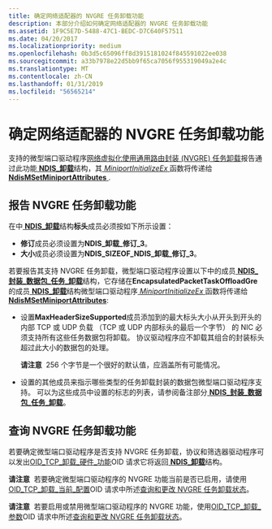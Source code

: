 ```yaml
---
title: 确定网络适配器的 NVGRE 任务卸载功能
description: 本部分介绍如何确定网络适配器的 NVGRE 任务卸载功能
ms.assetid: 1F9C5E7D-5488-47C1-BEDC-D7C640F57511
ms.date: 04/20/2017
ms.localizationpriority: medium
ms.openlocfilehash: 0b3d5c65096ff8d3915181024f845591022ee038
ms.sourcegitcommit: a33b7978e22d5bb9f65ca7056f955319049a2e4c
ms.translationtype: MT
ms.contentlocale: zh-CN
ms.lasthandoff: 01/31/2019
ms.locfileid: "56565214"
---
```

# <a name="determining-the-nvgre-task-offload-capabilities-of-a-network-adapter"></a>确定网络适配器的 NVGRE 任务卸载功能


支持的微型端口驱动程序[网络虚拟化使用通用路由封装 (NVGRE) 任务卸载](network-virtualization-using-generic-routing-encapsulation--nvgre--task-offload.md)报告通过此功能[ **NDIS\_卸载**](https://msdn.microsoft.com/library/windows/hardware/ff566599)结构，其[ *MiniportInitializeEx* ](https://msdn.microsoft.com/library/windows/hardware/ff559389)函数将传递给[ **NdisMSetMiniportAttributes** ](https://msdn.microsoft.com/library/windows/hardware/ff563672).

## <a name="reporting-nvgre-task-offload-capability"></a>报告 NVGRE 任务卸载功能


在中[ **NDIS\_卸载**](https://msdn.microsoft.com/library/windows/hardware/ff566599)结构**标头**成员必须按如下所示设置：

-   **修订**成员必须设置为**NDIS\_卸载\_修订\_3**。
-   **大小**成员必须设置为**NDIS\_SIZEOF\_NDIS\_卸载\_修订\_3**。

若要报告其支持 NVGRE 任务卸载，微型端口驱动程序设置以下中的成员[ **NDIS\_封装\_数据包\_任务\_卸载**](https://msdn.microsoft.com/library/windows/hardware/jj991956)结构，它存储在**EncapsulatedPacketTaskOffloadGre**的成员[ **NDIS\_卸载**](https://msdn.microsoft.com/library/windows/hardware/ff566599)结构微型端口驱动程序[ *MiniportInitializeEx* ](https://msdn.microsoft.com/library/windows/hardware/ff559389)函数将传递给[ **NdisMSetMiniportAttributes**](https://msdn.microsoft.com/library/windows/hardware/ff563672):

-   设置**MaxHeaderSizeSupported**成员添加到的最大标头大小从开头到开头的内部 TCP 或 UDP 负载 （TCP 或 UDP 内部标头的最后一个字节） 的 NIC 必须支持所有这些任务数据包将卸载。 协议驱动程序应不卸载其组合的封装标头超过此大小的数据包的处理。

    **请注意**  256 个字节是一个很好的默认值，应涵盖所有可能情况。

     

-   设置的其他成员来指示哪些类型的任务卸载封装的数据包微型端口驱动程序支持。 可以为这些成员中设置的标志的列表，请参阅备注部分[ **NDIS\_封装\_数据包\_任务\_卸载**](https://msdn.microsoft.com/library/windows/hardware/jj991956)。

## <a name="querying-nvgre-task-offload-capability"></a>查询 NVGRE 任务卸载功能


若要确定微型端口驱动程序是否支持 NVGRE 任务卸载，协议和筛选器驱动程序可以发出[OID\_TCP\_卸载\_硬件\_功能](https://msdn.microsoft.com/library/windows/hardware/ff569806)OID 请求它将返回[ **NDIS\_卸载**](https://msdn.microsoft.com/library/windows/hardware/ff566599)结构。

**请注意**  若要确定微型端口驱动程序的 NVGRE 功能当前是否已启用，请使用[OID\_TCP\_卸载\_当前\_配置](https://msdn.microsoft.com/library/windows/hardware/ff569805)OID 请求中所述[查询和更改 NVGRE 任务卸载状态](querying-and-changing-nvgre-task-offload-state.md)。

 

**请注意**  若要启用或禁用微型端口驱动程序的 NVGRE 功能，使用[OID\_TCP\_卸载\_参数](https://msdn.microsoft.com/library/windows/hardware/ff569807)OID 请求中所述[查询和更改 NVGRE 任务卸载状态](querying-and-changing-nvgre-task-offload-state.md)。

 

 

 





